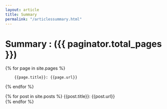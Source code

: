 ```yaml
---
layout: article
title: Summary
permalink: "/articlessummary.html"
---
```


# Summary : ({{ paginator.total_pages }})
{% for page in site.pages %}
		<!-- link -->

		{{page.title}}: {{page.url}}	
{% endfor %}

{% for post in site.posts %}
		{{post.title}}: {{post.url}}	
{% endfor %}
